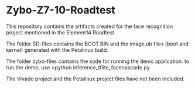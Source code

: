 # Zybo-Z7-10-Roadtest
This repository contains the artifacts created for the face recognition project mentioned in the Element14 Roadtest

The folder SD-files contains the BOOT.BIN and the image.ub files (boot and kernel) generated with the Petalinux build.

The folder zybo-files contains the sode for running the demo application.
to run the demo, use >python inference_tflite_facecascade.py

The Vivado project and the Petalinux project files have not been included.

